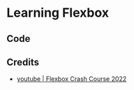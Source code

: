 # Learning Flexbox

## Code

## Credits

- [youtube | Flexbox Crash Course 2022](https://www.youtube.com/watch?v=3YW65K6LcIA&ab_channel=TraversyMedia)
